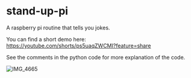 # stand-up-pi
A raspberry pi routine that tells you jokes.

You can find a short demo here:
https://youtube.com/shorts/ps5uaqZWCMI?feature=share

See the comments in the python code for more explanation of the code. 

![IMG_4665](https://user-images.githubusercontent.com/8962291/229316584-4fd026b3-5ecf-449c-bbb7-0349892abed4.JPG)
